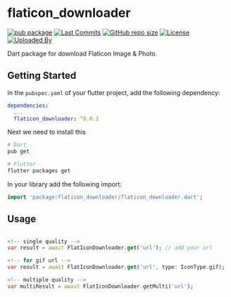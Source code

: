 # flaticon_downloader

[![pub package](https://img.shields.io/pub/v/flaticon_downloader.svg?logo=dart&logoColor=00b9fc)](https://pub.dev/packages/flaticon_downloader)
[![Last Commits](https://img.shields.io/github/last-commit/thitlwincoder/flaticon_downloader?logo=git&logoColor=white)](https://github.com/thitlwincoder/flaticon_downloader/commits/main)
[![GitHub repo size](https://img.shields.io/github/repo-size/thitlwincoder/flaticon_downloader)](https://github.com/thitlwincoder/flaticon_downloader)
[![License](https://img.shields.io/github/license/thitlwincoder/flaticon_downloader?logo=open-source-initiative&logoColor=green)](https://github.com/thitlwincoder/flaticon_downloader/blob/master/LICENSE)
<br>
[![Uploaded By](https://img.shields.io/badge/uploaded%20by-thitlwincoder-blue)](https://github.com/thitlwincoder)

Dart package for download Flaticon Image & Photo.

## Getting Started

In the `pubspec.yaml` of your flutter project, add the following dependency:

```yaml
dependencies:
  ...
  flaticon_downloader: ^0.0.1
```

Next we need to install this

```sh
# Dart
pub get

# Flutter
flutter packages get
```

In your library add the following import:

```dart
import 'package:flaticon_downloader/flaticon_downloader.dart';
```
## Usage


```dart

<!-- single quality -->
var result = await FlatIconDownloader.get('url'); // add your url

<!-- for gif url -->
var result = await FlatIconDownloader.get('url', type: IconType.gif);

<!-- multiple quality -->
var multiResult = await FlatIconDownloader.getMulti('url');
```

